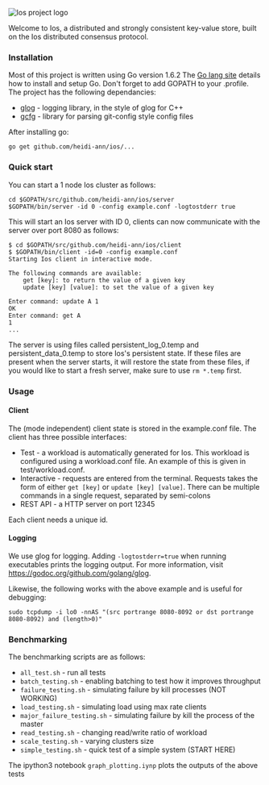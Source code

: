 ![Ios project logo](../master/misc/logo.png?raw=true)

Welcome to Ios, a distributed and strongly consistent key-value store, built on the Ios distributed consensus protocol.

### Installation

Most of this project is written using Go version 1.6.2 The [Go lang site](https://golang.org/) details how to install and setup Go. Don't forget to add GOPATH to your .profile. The project has the following dependancies:
* [glog](github.com/golang/glog) - logging library, in the style of glog for C++
* [gcfg](gopkg.in/gcfg.v1) - library for parsing git-config style config files

After installing go:
```
go get github.com/heidi-ann/ios/...
```

### Quick start
You can start a 1 node Ios cluster as follows:
```
cd $GOPATH/src/github.com/heidi-ann/ios/server
$GOPATH/bin/server -id 0 -config example.conf -logtostderr true
```
This will start an Ios server with ID 0, clients can now communicate with the server over port 8080 as follows:
```
$ cd $GOPATH/src/github.com/heidi-ann/ios/client
$ $GOPATH/bin/client -id=0 -config example.conf
Starting Ios client in interactive mode.

The following commands are available:
	get [key]: to return the value of a given key
	update [key] [value]: to set the value of a given key

Enter command: update A 1
OK
Enter command: get A
1
...
```
The server is using files called persistent_log_0.temp and persistent_data_0.temp to store Ios's persistent state. If these files are present when the server starts, it will restore the state from these files, if you would like to start a fresh server, make sure to use ``rm *.temp`` first.

### Usage

#### Client

The (mode independent) client state is stored in the example.conf file. The client has three possible interfaces:
* Test - a workload is automatically generated for Ios. This workload is configured using a workload.conf file. An example of this is given in test/workload.conf.
* Interactive - requests are entered from the terminal. Requests takes the form of either ``get [key]`` or ``update [key] [value]``. There can be multiple commands in a single request, separated by semi-colons
* REST API - a HTTP server on port 12345

Each client needs a unique id.

#### Logging

We use glog for logging. Adding `-logtostderr=true` when running executables prints the logging output. For more information, visit https://godoc.org/github.com/golang/glog.

Likewise, the following works with the above example and is useful for debugging:
```
sudo tcpdump -i lo0 -nnAS "(src portrange 8080-8092 or dst portrange 8080-8092) and (length>0)"
```

### Benchmarking

The benchmarking scripts are as follows:
- `all_test.sh` - run all tests
- `batch_testing.sh` - enabling batching to test how it improves throughput
- `failure_testing.sh` - simulating failure by kill processes (NOT WORKING)
- `load_testing.sh` - simulating load using max rate clients
- `major_failure_testing.sh` - simulating failure by kill the process of the master
- `read_testing.sh` - changing read/write ratio of workload
- `scale_testing.sh` - varying clusters size
- `simple_testing.sh` - quick test of a simple system (START HERE)

The ipython3 notebook `graph_plotting.iynp` plots the outputs of the above tests
